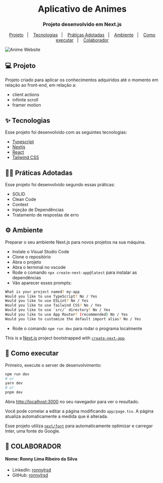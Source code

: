 <h1 align="center">Aplicativo de Animes</h1>

<h3 align="center">Projeto desenvolvido em Next.js</h3>
<p align="center">
  <a href="#-projeto">Projeto</a>&nbsp;&nbsp;&nbsp;|&nbsp;&nbsp;&nbsp;
  <a href="#-tecnologias">Tecnologias</a>&nbsp;&nbsp;&nbsp;|&nbsp;&nbsp;&nbsp;
  <a href="#-praticas-adotadas">Práticas Adotadas</a>&nbsp;&nbsp;&nbsp;|&nbsp;&nbsp;&nbsp;
  <a href="#-ambiente">Ambiente</a>&nbsp;&nbsp;&nbsp;|&nbsp;&nbsp;&nbsp;
  <a href="#-como-executar">Como executar</a>&nbsp;&nbsp;&nbsp;|&nbsp;&nbsp;&nbsp;
  <a href="#-colaboradores">Colaborador</a>
</p>


![Anime Website](https://i.ibb.co/MG1nbqt/YT-Thumbnails-2.png)

## 💻 Projeto

Projeto criado para aplicar os conhecimentos adquiridos até o momento em relação ao front-end, em relação a:
- client actions
- infinite scroll
- framer motion

## ✨ Tecnologias

Esse projeto foi desenvolvido com as seguintes tecnologias:

- [Typescript](https://www.typescriptlang.org/)
- [Nextjs](https://nextjs.org/)
- [React](https://react.dev/)
- [Tailwind CSS](https://tailwindcss.com/)

## 👨‍🏫 Práticas Adotadas

Esse projeto foi desenvolvido segundo essas práticas:

- SOLID
- Clean Code
- Context
- Injeção de Dependências
- Tratamento de respostas de erro


## ⚙️ Ambiente
Preparar o seu ambiente Next.js para novos projetos na sua máquina.

- Instale o Visual Studio Code
- Clone o repositório
- Abra o projeto
- Abra o terminal no vscode
- Rode o comando `npx create-next-app@latest` para instalar as dependências
- Vão aparecer esses prompts:
```bash
What is your project named? my-app
Would you like to use TypeScript? No / Yes
Would you like to use ESLint? No / Yes
Would you like to use Tailwind CSS? No / Yes
Would you like to use `src/` directory? No / Yes
Would you like to use App Router? (recommended) No / Yes
Would you like to customize the default import alias? No / Yes
```
- Rode o comando `npm run dev` para rodar o programa localmente

This is a [Next.js](https://nextjs.org/) project bootstrapped with [`create-next-app`](https://github.com/vercel/next.js/tree/canary/packages/create-next-app).

## 🚀 Como executar

Primeiro, execute o server de desenvolvimento:

```bash
npm run dev
# or
yarn dev
# or
pnpm dev
```

Abra [http://localhost:3000](http://localhost:3000) no seu navegador para ver o resultado.

Você pode comelar a editar a página modificando `app/page.tsx`. A página atualiza automaticamente a medida que é alterada.

Esse projeto utiliza [`next/font`](https://nextjs.org/docs/basic-features/font-optimization) para automaticamente optimizar e carregar Inter, uma fonte do Google.

## 👷 COLABORADOR

#### Nome: Ronny Lima Ribeiro da Silva
- LinkedIn: [ronnylrsd](https://www.linkedin.com/in/ronnylrsd/)
- GitHub: [ronnylrsd](https://github.com/ronnylrsd)


